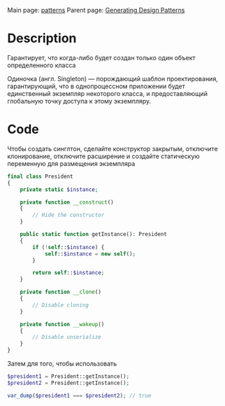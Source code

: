 Main page: [patterns](Patterns.md)
Parent page: [Generating Design Patterns](GeneratingDesignPatterns.md)
# Description

 Гарантирует, что когда-либо будет создан только один объект определенного класса
 
Одиночка (англ. Singleton) — порождающий шаблон проектирования, гарантирующий, что в однопроцессном приложении будет единственный экземпляр некоторого класса, и предоставляющий глобальную точку доступа к этому экземпляру.

# Code

Чтобы создать синглтон, сделайте конструктор закрытым, отключите клонирование, отключите расширение и создайте статическую переменную для размещения экземпляра

```php
final class President
{
    private static $instance;

    private function __construct()
    {
        // Hide the constructor
    }

    public static function getInstance(): President
    {
        if (!self::$instance) {
            self::$instance = new self();
        }

        return self::$instance;
    }

    private function __clone()
    {
        // Disable cloning
    }

    private function __wakeup()
    {
        // Disable unserialize
    }
}
```

Затем для того, чтобы использовать
```php
$president1 = President::getInstance();
$president2 = President::getInstance();

var_dump($president1 === $president2); // true
```
